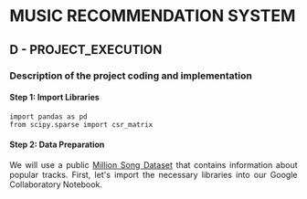 # MUSIC RECOMMENDATION SYSTEM

## D - PROJECT_EXECUTION

### Description of the project coding and implementation

#### Step 1: Import Libraries
    import pandas as pd
    from scipy.sparse import csr_matrix
    
#### Step 2: Data Preparation 
<p align="justify">We will use a public <a href="https://www.eliftech.com/insights/all-you-need-to-know-about-a-music-recommendation-system-with-a-step-by-step-guide-to-creating-it/">Million Song Dataset</a> that contains information about popular tracks. First, let's import the necessary libraries into our Google Collaboratory Notebook.</p>
